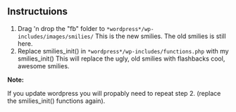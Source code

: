 Instructuions
--------------

 1. Drag 'n drop the "fb" folder to `*wordpress*/wp-includes/images/smilies/`
    This is the new smilies. The old smilies is still here.
 2. Replace smilies_init() in `*wordpress*/wp-includes/functions.php` with my smilies_init()
    This will replace the ugly, old smilies with flashbacks cool, awesome smilies.
 
**Note:**

If you update wordpress you will propably need to repeat step 2. (replace the smilies_init() functions again).